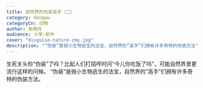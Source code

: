 ```yaml
---
title: 自然界的伪装高手（二）
category: dongwu
categoryCn: 动物
author: 朱明月
audience: 小学-初中
cover: "disguise-nature-zmy.jpg"
description: "“伪装”是弱小生物逃生的法宝，自然界的“高手”们拥有许多奇特的伪装方法"
---
```


生死关头你“伪装”了吗？比起人们打招呼时问“今儿你吃饭了吗”，可能自然界里更流行这样的问候。
“伪装”是弱小生物逃生的法宝，自然界的“高手”们拥有许多奇特的伪装方法。